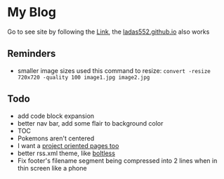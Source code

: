 # My Blog
Go to see site by following the [Link](https://ladas552.me/), the
[ladas552.github.io](https://ladas552.github.io/) also works

## Reminders

- smaller image sizes
used this command to resize: `convert -resize 720x720 -quality 100 image1.jpg image2.jpg`

## Todo

- add code block expansion
- better nav bar, add some flair to background color
- TOC
- Pokemons aren't centered
- I want a [project oriented pages too](https://docs.github.com/en/pages/configuring-a-custom-domain-for-your-github-pages-site/about-custom-domains-and-github-pages#using-a-custom-domain-across-multiple-repositories)
- better rss.xml theme, like [boltless](https://github.com/boltlessengineer/boltlessengineer.github.io/blob/989b409505d56f2c9fcbaf3cec1db8aac52156c7/templates/rss.xml#L2)
- Fix footer's filename segment being compressed into 2 lines when in thin screen like a phone

